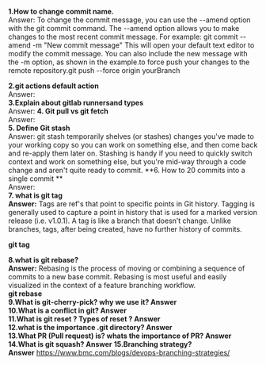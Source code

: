 **1.How to change commit name.**  
Answer: To change the commit message, you can use the --amend option with the git commit command. The --amend option allows you to make changes to the most recent commit message. For example: git commit --amend -m "New commit message" This will open your default text editor to modify the commit message. You can also include the new message with the -m option, as shown in the example.to force push your changes to the remote repository.git push --force origin yourBranch

**2.git actions default action**  
Answer:  
**3.Explain about gitlab runnersand types**  
Answer:
**4. Git pull vs git fetch**  
Answer:  
**5. Define Git stash**  
Answer:  git stash temporarily shelves (or stashes) changes you've made to your working copy so you can work on something else, and then come back and re-apply them later on. Stashing is handy if you need to quickly switch context and work on something else, but you're mid-way through a code change and aren't quite ready to commit.
**6. How to 20 commits into a single commit **  
Answer:    
**7. what is git tag**  
**Answer:** Tags are ref's that point to specific points in Git history. Tagging is generally used to capture a point in history that is used for a marked version release (i.e. v1.0.1). A tag is like a branch that doesn’t change. Unlike branches, tags, after being created, have no further history of commits.  
 
 **git tag <tagname>**  

**8.what is git rebase?  
Answer:** Rebasing is the process of moving or combining a sequence of commits to a new base commit. Rebasing is most useful and easily visualized in the context of a feature branching workflow.   
**git rebase <base>**   
**9.What is git-cherry-pick? why we use it?   Answer**   
**10.What is a conflict in git?   Answer**   
**11.What is git reset ? Types of reset ?   Answer**   
**12.what is the importance .git directory?   Answer**   
**13.What PR (Pull request) is? whats the importance of PR?   Answer** 
**14.What is git squash?   Answer**
**15.Branching strategy?   
Answer** https://www.bmc.com/blogs/devops-branching-strategies/ 
